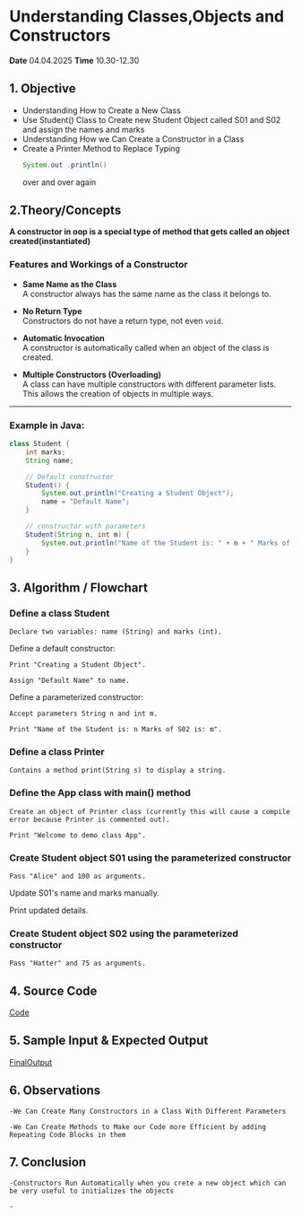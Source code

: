 # Understanding Classes,Objects and Constructors

**Date** 04.04.2025
**Time** 10.30-12.30

## 1. Objective
- Understanding How to Create a New Class
- Use Student() Class to Create new Student Object called S01 and S02 and assign the names and marks
- Understanding How we Can Create a Constructor in a Class
- Create a Printer Method to Replace Typing 
    ```java
    System.out .println()
    ``` 
  over and over again

## 2.Theory/Concepts

**A constructor in oop is a special type of method that gets called an object created(instantiated)**

### Features and Workings of a Constructor

- **Same Name as the Class**  
  A constructor always has the same name as the class it belongs to.

- **No Return Type**  
  Constructors do not have a return type, not even `void`.

- **Automatic Invocation**  
  A constructor is automatically called when an object of the class is created.

- **Multiple Constructors (Overloading)**  
  A class can have multiple constructors with different parameter lists. This allows the creation of objects in multiple ways.

---

### Example in Java:

```java
class Student {
    int marks;
    String name;

    // Default constructor
    Student() {
        System.out.println("Creating a Student Object");
        name = "Default Name";
    }

    // constructor with parameters
    Student(String n, int m) {
        System.out.println("Name of the Student is: " + n + " Marks of S02 is: " + m);
    }
}
```
## 3. Algorithm / Flowchart 
    
### Define a class Student

    Declare two variables: name (String) and marks (int).

Define a default constructor:

    Print "Creating a Student Object".

    Assign "Default Name" to name.

Define a parameterized constructor:

    Accept parameters String n and int m.

    Print "Name of the Student is: n Marks of S02 is: m".

### Define a class Printer

    Contains a method print(String s) to display a string.

### Define the App class with main() method

    Create an object of Printer class (currently this will cause a compile error because Printer is commented out).

    Print "Welcome to demo class App".

### Create Student object S01 using the parameterized constructor

    Pass "Alice" and 100 as arguments.


Update S01's name and marks manually.

Print updated details.

### Create Student object S02 using the parameterized constructor

    Pass "Hatter" and 75 as arguments.

## 4. Source Code

[Code](https://github.com/Naveen-nm27/IT1214_Practicals/tree/main/%236/S06)


## 5. Sample Input & Expected Output

[FinalOutput](https://github.com/Naveen-nm27/IT1214_Practicals/tree/main/%236/Output)

## 6. Observations 
    
    -We Can Create Many Constructors in a Class With Different Parameters 

    -We Can Create Methods to Make our Code more Efficient by adding Repeating Code Blocks in them 


## 7. Conclusion

    -Constructors Run Automatically when you crete a new object which can be very useful to initializes the objects

    -